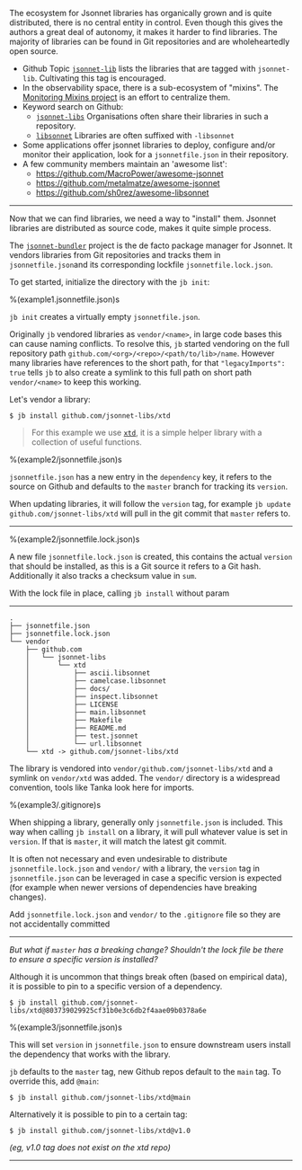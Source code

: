 The ecosystem for Jsonnet libraries has organically grown and is quite distributed, there
is no central entity in control. Even though this gives the authors a great deal of
autonomy, it makes it harder to find libraries. The majority of libraries can be found in
Git repositories and are wholeheartedly open source.

- Github Topic [`jsonnet-lib`](https://github.com/topics/jsonnet-lib) lists the libraries
    that are tagged with `jsonnet-lib`. Cultivating this tag is encouraged.
- In the observability space, there is a sub-ecosystem of "mixins". The [Monitoring
    Mixins project](https://monitoring.mixins.dev/) is an effort to centralize them.
- Keyword search on Github:
    - [`jsonnet-libs`](https://github.com/search?q=jsonnet-libs)
        Organisations often share their libraries in such a repository.
    - [`libsonnet`](https://github.com/search?q=libsonnet)
        Libraries are often suffixed with `-libsonnet`
- Some applications offer jsonnet libraries to deploy, configure and/or monitor their
    application, look for a `jsonnetfile.json` in their repository.
- A few community members maintain an 'awesome list':
    - https://github.com/MacroPower/awesome-jsonnet
    - https://github.com/metalmatze/awesome-jsonnet
    - https://github.com/sh0rez/awesome-libsonnet

---

Now that we can find libraries, we need a way to "install" them. Jsonnet libraries are
distributed as source code,  makes it quite simple process.

The [`jsonnet-bundler`](https://github.com/jsonnet-bundler/jsonnet-bundler/) project is
the de facto package manager for Jsonnet. It vendors libraries from Git repositories and
tracks them in `jsonnetfile.json`and its corresponding lockfile `jsonnetfile.lock.json`.

To get started, initialize the directory with the `jb init`:

%(example1.jsonnetfile.json)s

`jb init` creates a virtually empty `jsonnetfile.json`.

Originally `jb` vendored libraries as `vendor/<name>`, in large code bases this can cause
naming conflicts. To resolve this, `jb` started vendoring on the full repository path
`github.com/<org>/<repo>/<path/to/lib>/name`. However many libraries have references to
the short path, for that `"legacyImports": true` tells `jb` to also create a symlink to
this full path on short path `vendor/<name>` to keep this working.

Let's vendor a library:

`$ jb install github.com/jsonnet-libs/xtd`

> For this example we use [`xtd`](https://github.com/jsonnet-libs/xtd), it is a simple
> helper library with a collection of useful functions.

%(example2/jsonnetfile.json)s

`jsonnetfile.json` has a new entry in the `dependency` key, it refers to the source on
Github and defaults to the `master` branch for tracking its `version`.

When updating libraries, it will follow the `version` tag, for example `jb update
github.com/jsonnet-libs/xtd` will pull in the git commit that `master` refers to.

---

%(example2/jsonnetfile.lock.json)s

A new file `jsonnetfile.lock.json` is created, this contains the actual `version` that
should be installed, as this is a Git source it refers to a Git hash. Additionally it also
tracks a checksum value in `sum`.

With the lock file in place, calling `jb install` without param

---

```
.
├── jsonnetfile.json
├── jsonnetfile.lock.json
└── vendor
    ├── github.com
    │   └── jsonnet-libs
    │       └── xtd
    │           ├── ascii.libsonnet
    │           ├── camelcase.libsonnet
    │           ├── docs/
    │           ├── inspect.libsonnet
    │           ├── LICENSE
    │           ├── main.libsonnet
    │           ├── Makefile
    │           ├── README.md
    │           ├── test.jsonnet
    │           └── url.libsonnet
    └── xtd -> github.com/jsonnet-libs/xtd
```

The library is vendored into `vendor/github.com/jsonnet-libs/xtd` and a symlink on
`vendor/xtd` was added. The `vendor/` directory is a widespread convention, tools like
Tanka look here for imports.

%(example3/.gitignore)s

When shipping a library, generally only `jsonnetfile.json` is included. This way when
calling `jb install` on a library, it will pull whatever value is set in `version`. If
that is `master`, it will match the latest git commit.

It is often not necessary and even undesirable to distribute `jsonnetfile.lock.json` and
`vendor/` with a library, the `version` tag in `jsonnetfile.json` can be leveraged in case
a specific version is expected (for example when newer versions of dependencies have
breaking changes).

Add `jsonnetfile.lock.json` and `vendor/` to the `.gitignore` file so they are not
accidentally committed

---

_But what if `master` has a breaking change? Shouldn't the lock file be there to ensure
a specific version is installed?_

Although it is uncommon that things break often (based on empirical data), it is possible
to pin to a specific version of a dependency.

`$ jb install github.com/jsonnet-libs/xtd@803739029925cf31b0e3c6db2f4aae09b0378a6e`

%(example3/jsonnetfile.json)s

This will set `version` in `jsonnetfile.json` to ensure downstream users install the
dependency that works with the library.

`jb` defaults to the `master` tag, new Github repos default to the `main` tag. To override
this, add `@main`:

`$ jb install github.com/jsonnet-libs/xtd@main`

Alternatively it is possible to pin to a certain tag:

`$ jb install github.com/jsonnet-libs/xtd@v1.0`

_(eg, v1.0 tag does not exist on the xtd repo)_

---


